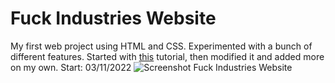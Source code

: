 # Fuck Industries Website

My first web project using HTML and CSS. 
Experimented with a bunch of different features. 
Started with [this](https://youtu.be/lAOkx2yZESY) tutorial, then modified it and added more on my own.
Start: 03/11/2022
![Screenshot Fuck Industries Website](https://user-images.githubusercontent.com/101637455/158461309-942d51fa-419e-409d-ab32-79db064caf5c.png)
